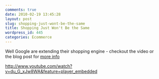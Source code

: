 ```yaml
---
comments: true
date: 2010-02-19 13:45:28
layout: post
slug: shopping-just-wont-be-the-same
title: Shopping Just Won't Be the Same
wordpress_id: 445
categories: Ecommerce
---
```


Well Google are extending their shopping engine - checkout the video or the blog post for [more info](http://googlemerchantblog.blogspot.com/2010/02/cross-posted-from-google-mobile-blog.html)

http://www.youtube.com/watch?v=du_G_xJw8WA&feature=player_embedded
